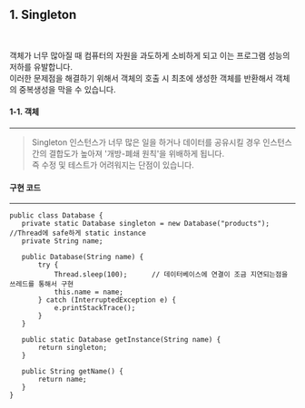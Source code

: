 <h2>1. Singleton</h2><br/> 

객체가 너무 많아질 때 컴퓨터의 자원을 과도하게 소비하게 되고 이는 프로그램 성능의 저하를 유발합니다.<br>
이러한 문제점을 해결하기 위해서 객체의 호출 시 최초에 생성한 객체를 반환해서 객체의 중복생성을 막을 수 있습니다.<br>


<h4>1-1. 객체 </h4><hr>
<blockquote>
    Singleton 인스턴스가 너무 많은 일을 하거나 데이터를 공유시킬 경우 인스턴스간의 결합도가 높아져 '개방-폐쇄 원칙'을 위배하게 됩니다.<br>
    즉 수정 및 테스트가 어려워지는 단점이 있습니다.
</blockquote>

<h4>구현 코드</h4><hr>
<pre><code>public class Database {
   private static Database singleton = new Database("products");       //Thread에 safe하게 static instance
   private String name;<br>
   public Database(String name) {
       try {
           Thread.sleep(100);      // 데이터베이스에 연결이 조금 지연되는점을 쓰레드를 통해서 구현
           this.name = name;
       } catch (InterruptedException e) {
           e.printStackTrace();
       }
   }<br>
   public static Database getInstance(String name) {
       return singleton;
   }<br>
   public String getName() {
       return name;
   }
}</code></pre>

